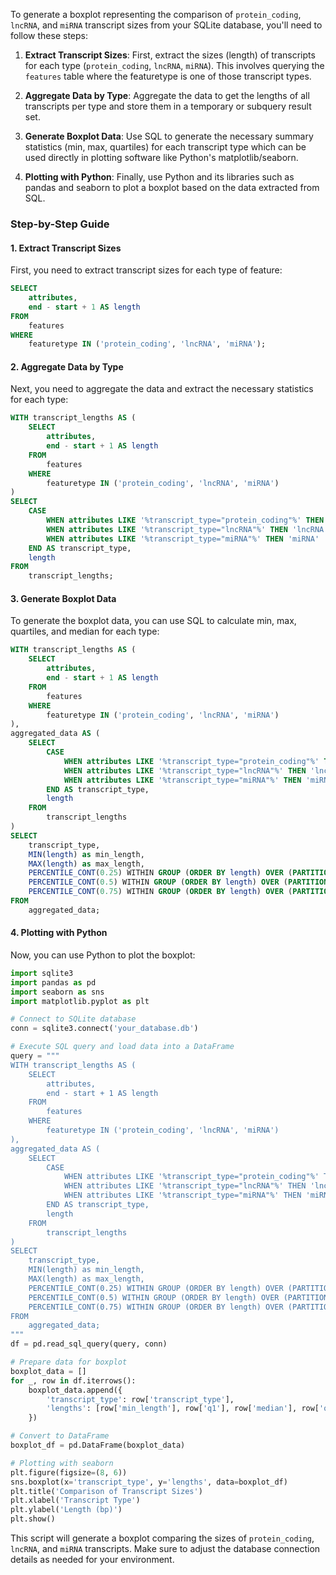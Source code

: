 To generate a boxplot representing the comparison of `protein_coding`, `lncRNA`, and `miRNA` transcript sizes from your SQLite database, you'll need to follow these steps:

1. **Extract Transcript Sizes**: First, extract the sizes (length) of transcripts for each type (`protein_coding`, `lncRNA`, `miRNA`). This involves querying the `features` table where the featuretype is one of those transcript types.

2. **Aggregate Data by Type**: Aggregate the data to get the lengths of all transcripts per type and store them in a temporary or subquery result set.

3. **Generate Boxplot Data**: Use SQL to generate the necessary summary statistics (min, max, quartiles) for each transcript type which can be used directly in plotting software like Python's matplotlib/seaborn.

4. **Plotting with Python**: Finally, use Python and its libraries such as pandas and seaborn to plot a boxplot based on the data extracted from SQL.

### Step-by-Step Guide

#### 1. Extract Transcript Sizes
First, you need to extract transcript sizes for each type of feature:

```sql
SELECT 
    attributes,
    end - start + 1 AS length
FROM 
    features
WHERE 
    featuretype IN ('protein_coding', 'lncRNA', 'miRNA');
```

#### 2. Aggregate Data by Type
Next, you need to aggregate the data and extract the necessary statistics for each type:

```sql
WITH transcript_lengths AS (
    SELECT 
        attributes,
        end - start + 1 AS length
    FROM 
        features
    WHERE 
        featuretype IN ('protein_coding', 'lncRNA', 'miRNA')
)
SELECT 
    CASE 
        WHEN attributes LIKE '%transcript_type="protein_coding"%' THEN 'protein_coding'
        WHEN attributes LIKE '%transcript_type="lncRNA"%' THEN 'lncRNA'
        WHEN attributes LIKE '%transcript_type="miRNA"%' THEN 'miRNA'
    END AS transcript_type,
    length
FROM 
    transcript_lengths;
```

#### 3. Generate Boxplot Data
To generate the boxplot data, you can use SQL to calculate min, max, quartiles, and median for each type:

```sql
WITH transcript_lengths AS (
    SELECT 
        attributes,
        end - start + 1 AS length
    FROM 
        features
    WHERE 
        featuretype IN ('protein_coding', 'lncRNA', 'miRNA')
),
aggregated_data AS (
    SELECT 
        CASE 
            WHEN attributes LIKE '%transcript_type="protein_coding"%' THEN 'protein_coding'
            WHEN attributes LIKE '%transcript_type="lncRNA"%' THEN 'lncRNA'
            WHEN attributes LIKE '%transcript_type="miRNA"%' THEN 'miRNA'
        END AS transcript_type,
        length
    FROM 
        transcript_lengths
)
SELECT 
    transcript_type,
    MIN(length) as min_length,
    MAX(length) as max_length,
    PERCENTILE_CONT(0.25) WITHIN GROUP (ORDER BY length) OVER (PARTITION BY transcript_type) as q1,
    PERCENTILE_CONT(0.5) WITHIN GROUP (ORDER BY length) OVER (PARTITION BY transcript_type) as median,
    PERCENTILE_CONT(0.75) WITHIN GROUP (ORDER BY length) OVER (PARTITION BY transcript_type) as q3
FROM 
    aggregated_data;
```

#### 4. Plotting with Python

Now, you can use Python to plot the boxplot:

```python
import sqlite3
import pandas as pd
import seaborn as sns
import matplotlib.pyplot as plt

# Connect to SQLite database
conn = sqlite3.connect('your_database.db')

# Execute SQL query and load data into a DataFrame
query = """
WITH transcript_lengths AS (
    SELECT 
        attributes,
        end - start + 1 AS length
    FROM 
        features
    WHERE 
        featuretype IN ('protein_coding', 'lncRNA', 'miRNA')
),
aggregated_data AS (
    SELECT 
        CASE 
            WHEN attributes LIKE '%transcript_type="protein_coding"%' THEN 'protein_coding'
            WHEN attributes LIKE '%transcript_type="lncRNA"%' THEN 'lncRNA'
            WHEN attributes LIKE '%transcript_type="miRNA"%' THEN 'miRNA'
        END AS transcript_type,
        length
    FROM 
        transcript_lengths
)
SELECT 
    transcript_type,
    MIN(length) as min_length,
    MAX(length) as max_length,
    PERCENTILE_CONT(0.25) WITHIN GROUP (ORDER BY length) OVER (PARTITION BY transcript_type) as q1,
    PERCENTILE_CONT(0.5) WITHIN GROUP (ORDER BY length) OVER (PARTITION BY transcript_type) as median,
    PERCENTILE_CONT(0.75) WITHIN GROUP (ORDER BY length) OVER (PARTITION BY transcript_type) as q3
FROM 
    aggregated_data;
"""
df = pd.read_sql_query(query, conn)

# Prepare data for boxplot
boxplot_data = []
for _, row in df.iterrows():
    boxplot_data.append({
        'transcript_type': row['transcript_type'],
        'lengths': [row['min_length'], row['q1'], row['median'], row['q3'], row['max_length']]
    })

# Convert to DataFrame
boxplot_df = pd.DataFrame(boxplot_data)

# Plotting with seaborn
plt.figure(figsize=(8, 6))
sns.boxplot(x='transcript_type', y='lengths', data=boxplot_df)
plt.title('Comparison of Transcript Sizes')
plt.xlabel('Transcript Type')
plt.ylabel('Length (bp)')
plt.show()
```

This script will generate a boxplot comparing the sizes of `protein_coding`, `lncRNA`, and `miRNA` transcripts. Make sure to adjust the database connection details as needed for your environment.